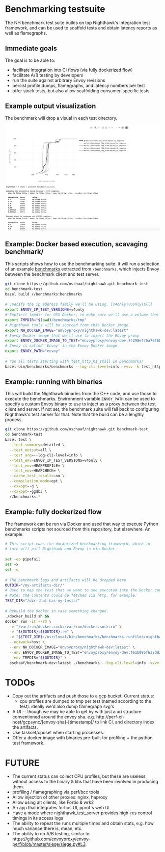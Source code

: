 # Benchmarking testsuite

The NH benchmark test suite builds on top Nighthawk's integration test framework, and
can be used to scaffold tests and obtain latency reports as well as flamegraphs.

## Immediate goals

The goal is to be able to:

- facilitate integration into CI flows (via fully dockerized flow)
- facilitate A/B testing by developers
- run the suite against arbitrary Envoy revisions
- persist profile dumps, flamegraphs, and latency numbers per test
- offer stock tests, but also allow scaffolding consumer-specific tests

## Example output visualization

The benchmark will drop a visual in each test directory.

![Example visualization](benchmark-visual-example.png)

## Example: Docker based execution, scavaging benchmark/

This scripts shows how to use the benchmarking suite.
It will run a selection of an example [benchmarks](test/test_discovery.py)
extracted from `/benchmarks`, which injects Envoy between the benchmark client and test server.

```bash
git clone https://github.com/oschaaf/nighthawk.git benchmark-test
cd benchmark-test
bazel build //benchmarks:benchmarks

# Specify the ip address family we'll be using. [v4only|v6only|all]
export ENVOY_IP_TEST_VERSIONS=v4only
# Explicit tmpdir for OSX Docker, to make sure we'll use a volume that works when
export TMPDIR="$(pwd)/benchmarks/tmp"
# Nighthawk tools will be sourced from this Docker image
export NH_DOCKER_IMAGE="envoyproxy/nighthawk-dev:latest"
# Envoy Docker image that we'll use to inject the Envoy proxy
export ENVOY_DOCKER_IMAGE_TO_TEST="envoyproxy/envoy-dev:74290ef76a76fbbf50f072dc33438791f93f68c7"
# Envoy is called 'Envoy' in the Envoy Docker image.
export ENVOY_PATH="envoy"

# run all tests starting with test_http_h1_small in benchmarks/
bazel-bin/benchmarks/benchmarks --log-cli-level=info -vvvv -k test_http_h1_small benchmarks/
```

## Example: running with binaries

This will build the Nighthawk binaries from the C++ code, and use those to
execute the benchmarks. Environment variable `ENVOY_PATH` can be used to
specify a custom Envoy binary to use to inject as a proxy between the test
client and server. If not set, the benchmark suite will fall back to configuring
Nighthawk's test server for that. Note that the build can be a lengthy process.

```bash
git clone https://github.com/oschaaf/nighthawk.git benchmark-test
cd benchmark-test
bazel test \
  --test_summary=detailed \
  --test_output=all \
  --test_arg=--log-cli-level=info \
  --test_env=ENVOY_IP_TEST_VERSIONS=v4only \
  --test_env=HEAPPROFILE= \
  --test_env=HEAPCHECK= \
  --cache_test_results=no \
  --compilation_mode=opt \
  --cxxopt=-g \
  --cxxopt=-ggdb3 \
  //benchmarks:*
```

## Example: fully dockerized flow

The framework can be run via Docker and used that way to execute
Python benchmarks scripts not sourced from this repository, but
elsewhere. An example:

```bash
# This script runs the dockerized benchmarking framework, which in
# turn will pull Nighthawk and Envoy in via Docker.

set -eo pipefail
set +x
set -u

# The benchmark logs and artifacts will be dropped here
OUTDIR="/my-artifacts-dir/"
# Used to map the test that we want to see executed into the Docker container
# Note: the contents could be fetched via http, for example.
TEST_DIR="/dir-that-has-my-tests/"

# Rebuild the Docker in case something changed.
./docker_build.sh &&
docker run -it --rm \
  -v "/var/run/docker.sock:/var/run/docker.sock:rw" \
  -v "${OUTDIR}:${OUTDIR}:rw" \
  -v "${TEST_DIR}:/usr/local/bin/benchmarks/benchmarks.runfiles/nighthawk/benchmarks/external_tests/" \
  --network=host \
  --env NH_DOCKER_IMAGE="envoyproxy/nighthawk-dev:latest" \
  --env ENVOY_DOCKER_IMAGE_TO_TEST="envoyproxy/envoy-dev:f61b096f6a2dd3a9c74b9a9369a6ea398dbe1f0f" \
  --env TMPDIR="${OUTDIR}" \
  oschaaf/benchmark-dev:latest ./benchmarks --log-cli-level=info -vvvv
```

# TODOs

- Copy out the artifacts and push those to a gcp bucket. Current status:
  - cpu profiles are dumped to tmp per test (named according to the test). ideally we'd
    also dump flamegraph svg's
- A UI -- though we may be able to get by with just a uri structure conventioned around the envoy
  sha. e.g. http://perf-ci-host/gcpsync/[envoy-sha]-[timestamp]/ to link CI, and directory index the
  artifacts.
- Use taskset/cpuset when starting processes.
- Offer a docker image with binaries pre-built for profiling + the python test framework.

# FUTURE

- The current status can collect CPU profiles, but these are useless
  without access to the binary & libs that have been involved in producing them.
- profiling / flamegraphing via perf/bcc tools
- Allow injection of other proxies: nginx, haproxy
- Allow using alt clients, like Fortio & wrk2
- An app that integrates fortios UI, pprof's web UI
- Have a mode where nighthawk_test_server provides high-res control timings in its
  access logs
- The ability to repeat the runs multiple times and obtain stats, e.g. how much variance there is, mean, etc.
- The ability to do A/B testing, similar to https://github.com/envoyproxy/envoy-perf/blob/master/siege/siege.py#L3.
